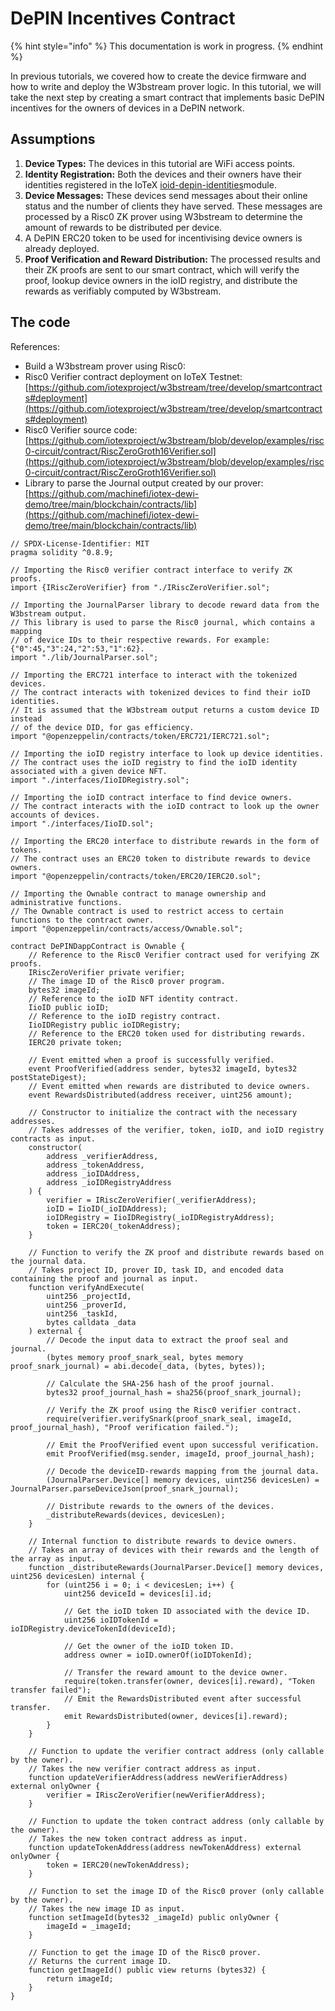 # DePIN Incentives Contract

{% hint style="info" %}
This documentation is work in progress.
{% endhint %}

In previous tutorials, we covered how to create the device firmware and how to write and deploy the W3bstream prover logic. In this tutorial, we will take the next step by creating a smart contract that implements basic DePIN incentives for the owners of devices in a DePIN network.

## **Assumptions**

1. **Device Types:** The devices in this tutorial are WiFi access points.
2. **Identity Registration:** Both the devices and their owners have their identities registered in the IoTeX [ioid-depin-identities](../../../depin-infra-modules-dim/ioid-depin-identities/ "mention")module.
3. **Device Messages:** These devices send messages about their online status and the number of clients they have served. These messages are processed by a Risc0 ZK prover using W3bstream to determine the amount of rewards to be distributed per device.
4. A DePIN ERC20 token to be used for incentivising device owners is already deployed.
5. **Proof Verification and Reward Distribution:** The processed results and their ZK proofs are sent to our smart contract, which will verify the proof, lookup device owners in the ioID registry, and distribute the rewards as verifiably computed by W3bstream.

## The code

References:

* Build a W3bstream prover using Risc0:&#x20;
* Risc0 Verifier contract deployment on IoTeX Testnet: [https://github.com/iotexproject/w3bstream/tree/develop/smartcontracts#deployment](https://github.com/iotexproject/w3bstream/tree/develop/smartcontracts#deployment)
* Risc0 Verifier source code: [https://github.com/iotexproject/w3bstream/blob/develop/examples/risc0-circuit/contract/RiscZeroGroth16Verifier.sol](https://github.com/iotexproject/w3bstream/blob/develop/examples/risc0-circuit/contract/RiscZeroGroth16Verifier.sol)
* Library to parse the Journal output created by our prover: [https://github.com/machinefi/iotex-dewi-demo/tree/main/blockchain/contracts/lib](https://github.com/machinefi/iotex-dewi-demo/tree/main/blockchain/contracts/lib)

```solidity
// SPDX-License-Identifier: MIT
pragma solidity ^0.8.9;

// Importing the Risc0 verifier contract interface to verify ZK proofs.
import {IRiscZeroVerifier} from "./IRiscZeroVerifier.sol";

// Importing the JournalParser library to decode reward data from the W3bstream output.
// This library is used to parse the Risc0 journal, which contains a mapping
// of device IDs to their respective rewards. For example: {"0":45,"3":24,"2":53,"1":62}.
import "./lib/JournalParser.sol";

// Importing the ERC721 interface to interact with the tokenized devices.
// The contract interacts with tokenized devices to find their ioID identities.
// It is assumed that the W3bstream output returns a custom device ID instead
// of the device DID, for gas efficiency.
import "@openzeppelin/contracts/token/ERC721/IERC721.sol";

// Importing the ioID registry interface to look up device identities.
// The contract uses the ioID registry to find the ioID identity associated with a given device NFT.
import "./interfaces/IioIDRegistry.sol";

// Importing the ioID contract interface to find device owners.
// The contract interacts with the ioID contract to look up the owner accounts of devices.
import "./interfaces/IioID.sol";

// Importing the ERC20 interface to distribute rewards in the form of tokens.
// The contract uses an ERC20 token to distribute rewards to device owners.
import "@openzeppelin/contracts/token/ERC20/IERC20.sol";

// Importing the Ownable contract to manage ownership and administrative functions.
// The Ownable contract is used to restrict access to certain functions to the contract owner.
import "@openzeppelin/contracts/access/Ownable.sol";

contract DePINDappContract is Ownable {
    // Reference to the Risc0 Verifier contract used for verifying ZK proofs.
    IRiscZeroVerifier private verifier;
    // The image ID of the Risc0 prover program.
    bytes32 imageId;
    // Reference to the ioID NFT identity contract.
    IioID public ioID;
    // Reference to the ioID registry contract.
    IioIDRegistry public ioIDRegistry;
    // Reference to the ERC20 token used for distributing rewards.
    IERC20 private token;

    // Event emitted when a proof is successfully verified.
    event ProofVerified(address sender, bytes32 imageId, bytes32 postStateDigest);
    // Event emitted when rewards are distributed to device owners.
    event RewardsDistributed(address receiver, uint256 amount);

    // Constructor to initialize the contract with the necessary addresses.
    // Takes addresses of the verifier, token, ioID, and ioID registry contracts as input.
    constructor(
        address _verifierAddress,
        address _tokenAddress,
        address _ioIDAddress,
        address _ioIDRegistryAddress
    ) {
        verifier = IRiscZeroVerifier(_verifierAddress);
        ioID = IioID(_ioIDAddress);
        ioIDRegistry = IioIDRegistry(_ioIDRegistryAddress);
        token = IERC20(_tokenAddress);
    }

    // Function to verify the ZK proof and distribute rewards based on the journal data.
    // Takes project ID, prover ID, task ID, and encoded data containing the proof and journal as input.
    function verifyAndExecute(
        uint256 _projectId,
        uint256 _proverId, 
        uint256 _taskId, 
        bytes calldata _data
    ) external {
        // Decode the input data to extract the proof seal and journal.
        (bytes memory proof_snark_seal, bytes memory proof_snark_journal) = abi.decode(_data, (bytes, bytes));
        
        // Calculate the SHA-256 hash of the proof journal.
        bytes32 proof_journal_hash = sha256(proof_snark_journal);

        // Verify the ZK proof using the Risc0 verifier contract.
        require(verifier.verifySnark(proof_snark_seal, imageId, proof_journal_hash), "Proof verification failed.");
        
        // Emit the ProofVerified event upon successful verification.
        emit ProofVerified(msg.sender, imageId, proof_journal_hash);

        // Decode the deviceID-rewards mapping from the journal data.
        (JournalParser.Device[] memory devices, uint256 devicesLen) = JournalParser.parseDeviceJson(proof_snark_journal);

        // Distribute rewards to the owners of the devices.
        _distributeRewards(devices, devicesLen);
    }

    // Internal function to distribute rewards to device owners.
    // Takes an array of devices with their rewards and the length of the array as input.
    function _distributeRewards(JournalParser.Device[] memory devices, uint256 devicesLen) internal {
        for (uint256 i = 0; i < devicesLen; i++) {
            uint256 deviceId = devices[i].id;

            // Get the ioID token ID associated with the device ID.
            uint256 ioIDTokenId = ioIDRegistry.deviceTokenId(deviceId);

            // Get the owner of the ioID token ID.
            address owner = ioID.ownerOf(ioIDTokenId);

            // Transfer the reward amount to the device owner.
            require(token.transfer(owner, devices[i].reward), "Token transfer failed");
            // Emit the RewardsDistributed event after successful transfer.
            emit RewardsDistributed(owner, devices[i].reward);
        }
    }

    // Function to update the verifier contract address (only callable by the owner).
    // Takes the new verifier contract address as input.
    function updateVerifierAddress(address newVerifierAddress) external onlyOwner {
        verifier = IRiscZeroVerifier(newVerifierAddress);
    }

    // Function to update the token contract address (only callable by the owner).
    // Takes the new token contract address as input.
    function updateTokenAddress(address newTokenAddress) external onlyOwner {
        token = IERC20(newTokenAddress);
    }
    
    // Function to set the image ID of the Risc0 prover (only callable by the owner).
    // Takes the new image ID as input.
    function setImageId(bytes32 _imageId) public onlyOwner {
        imageId = _imageId;
    }

    // Function to get the image ID of the Risc0 prover.
    // Returns the current image ID.
    function getImageId() public view returns (bytes32) {
        return imageId;
    }
}

```
